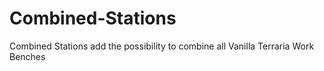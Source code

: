 # Combined-Stations
Combined Stations add the possibility to combine all Vanilla Terraria Work Benches
